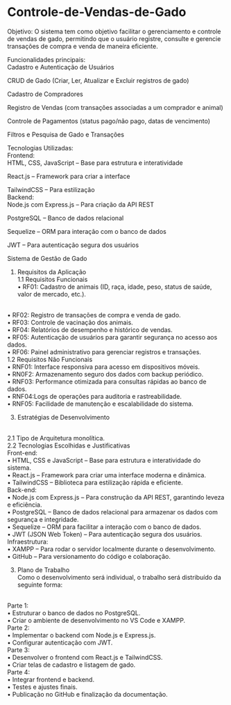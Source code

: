 # Controle-de-Vendas-de-Gado
Objetivo:
O sistema tem como objetivo facilitar o gerenciamento e controle de vendas de gado, permitindo que o usuário registre, consulte e gerencie transações de compra e venda de maneira eficiente.

Funcionalidades principais:
<br>
Cadastro e Autenticação de Usuários

CRUD de Gado (Criar, Ler, Atualizar e Excluir registros de gado)

Cadastro de Compradores

Registro de Vendas (com transações associadas a um comprador e animal)

Controle de Pagamentos (status pago/não pago, datas de vencimento)

Filtros e Pesquisa de Gado e Transações

Tecnologias Utilizadas:
<br>
Frontend:
<br>
HTML, CSS, JavaScript – Base para estrutura e interatividade

React.js – Framework para criar a interface

TailwindCSS – Para estilização
<br>
Backend:
<br>
Node.js com Express.js – Para criação da API REST

PostgreSQL – Banco de dados relacional

Sequelize – ORM para interação com o banco de dados

JWT – Para autenticação segura dos usuários


Sistema de Gestão de Gado
<br>
1. Requisitos da Aplicação
   <br>
1.1 Requisitos Funcionais
   <br>
•	RF01: Cadastro de animais (ID, raça, idade, peso, status de saúde, valor de mercado, etc.).
<br>
•	RF02: Registro de transações de compra e venda de gado.
<br>
•	RF03: Controle de vacinação dos animais.
<br>
•	RF04: Relatórios de desempenho e histórico de vendas.
<br>
•	RF05: Autenticação de usuários para garantir segurança no acesso aos dados.
<br>
•	RF06: Painel administrativo para gerenciar registros e transações.
<br>
1.2 Requisitos Não Funcionais
   <br>
•	RNF01: Interface responsiva para acesso em dispositivos móveis.
<br>
•	RN0F2: Armazenamento seguro dos dados com backup periódico.
<br>
•	RNF03: Performance otimizada para consultas rápidas ao banco de dados.
<br>
•	RNF04:Logs de operações para auditoria e rastreabilidade.
<br>
•	RNF05: Facilidade de manutenção e escalabilidade do sistema.
<br>

3. Estratégias de Desenvolvimento
<br>
2.1 Tipo de Arquitetura
monolítica.
<br>
2.2 Tecnologias Escolhidas e Justificativas
   <br>
Front-end:
<br>
•	HTML, CSS e JavaScript – Base para estrutura e interatividade do sistema.
<br>
•	React.js – Framework para criar uma interface moderna e dinâmica.
<br>
•	TailwindCSS – Biblioteca para estilização rápida e eficiente.
<br>
Back-end:
<br>
•	Node.js com Express.js – Para construção da API REST, garantindo leveza e eficiência.
<br>
•	PostgreSQL – Banco de dados relacional para armazenar os dados com segurança e integridade.
<br>
•	Sequelize – ORM para facilitar a interação com o banco de dados.
<br>
•	JWT (JSON Web Token) – Para autenticação segura dos usuários.
<br>
Infraestrutura:
<br>
•	XAMPP – Para rodar o servidor localmente durante o desenvolvimento.
<br>
•	GitHub – Para versionamento do código e colaboração.
<br>

3. Plano de Trabalho
   <br>
Como o desenvolvimento será individual, o trabalho será distribuído da seguinte forma:
<br>
Parte 1:
<br>
•	Estruturar o banco de dados no PostgreSQL.
<br>
•	Criar o ambiente de desenvolvimento no VS Code e XAMPP.
<br>
Parte 2:
<br>
•	Implementar o backend com Node.js e Express.js.
<br>
•	Configurar autenticação com JWT.
<br>
Parte 3:
<br>
•	Desenvolver o frontend com React.js e TailwindCSS.
<br>
•	Criar telas de cadastro e listagem de gado.
<br>
Parte 4:
<br>
•	Integrar frontend e backend.
<br>
•	Testes e ajustes finais.
<br>
•	Publicação no GitHub e finalização da documentação.
<br>
